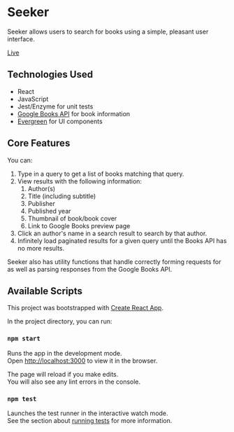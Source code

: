 # Seeker

Seeker allows users to search for books using a simple, pleasant user interface.

[Live](https://tc-seeker.netlify.com/)

## Technologies Used
- React
- JavaScript
- Jest/Enzyme for unit tests
- [Google Books API](https://developers.google.com/books/) for book information
- [Evergreen](https://evergreen.segment.com/) for UI components


## Core Features
You can:
1. Type in a query to get a list of books matching that query.
2. View results with the following information:
   1. Author(s)
   2. Title (including subtitle)
   3. Publisher
   4. Published year
   5. Thumbnail of book/book cover
   6. Link to Google Books preview page
3. Click an author's name in a search result to search by that author.
4. Infinitely load paginated results for a given query until the Books API has no more results.

Seeker also has utility functions that handle correctly forming requests for as well as parsing responses from the Google Books API.

## Available Scripts

This project was bootstrapped with [Create React App](https://github.com/facebook/create-react-app).

In the project directory, you can run:

### `npm start`

Runs the app in the development mode.<br>
Open [http://localhost:3000](http://localhost:3000) to view it in the browser.

The page will reload if you make edits.<br>
You will also see any lint errors in the console.

### `npm test`

Launches the test runner in the interactive watch mode.<br>
See the section about [running tests](https://facebook.github.io/create-react-app/docs/running-tests) for more information.

